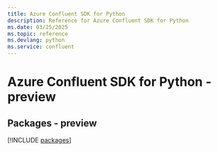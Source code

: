 ```yaml
---
title: Azure Confluent SDK for Python
description: Reference for Azure Confluent SDK for Python
ms.date: 03/25/2025
ms.topic: reference
ms.devlang: python
ms.service: confluent
---
```

# Azure Confluent SDK for Python - preview
## Packages - preview
[!INCLUDE [packages](confluent-index.md)]